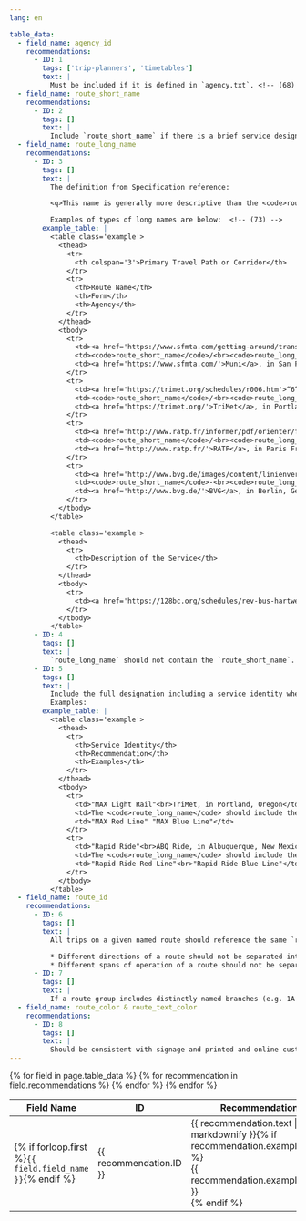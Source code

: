 ```yaml
---
lang: en

table_data:
  - field_name: agency_id
    recommendations:
      - ID: 1
        tags: ['trip-planners', 'timetables']
        text: |
          Must be included if it is defined in `agency.txt`. <!-- (68) -->
  - field_name: route_short_name
    recommendations:
      - ID: 2
        tags: []
        text: |
          Include `route_short_name` if there is a brief service designation. This should be the commonly-known passenger name of the service, no longer than 12 characters. <!-- (71) -->
  - field_name: route_long_name
    recommendations:
      - ID: 3
        tags: []
        text: |
          The definition from Specification reference:

          <q>This name is generally more descriptive than the <code>route_short_name</code> and will often include the route's destination or stop. At least one of <code>route_short_name</code> or <code>route_long_name</code> must be specified, or potentially both if appropriate. If the route does not have a long name, please specify a <code>route_short_name</code> and use an empty string as the value for this field.</q>

          Examples of types of long names are below:  <!-- (73) -->
        example_table: |
          <table class='example'>
            <thead>
              <tr>
                <th colspan='3'>Primary Travel Path or Corridor</th>
              </tr>
              <tr>
                <th>Route Name</th>
                <th>Form</th>
                <th>Agency</th>
              </tr>
            </thead>
            <tbody>
              <tr>
                <td><a href='https://www.sfmta.com/getting-around/transit/routes-stops/n-judah'>“N”/“Judah”</a></td>
                <td><code>route_short_name</code>/<br><code>route_long_name</code></td>
                <td><a href='https://www.sfmta.com/'>Muni</a>, in San Francisco</td>
              </tr>
              <tr>
                <td><a href='https://trimet.org/schedules/r006.htm'>“6“/“ML King Jr Blvd“</a></td>
                <td><code>route_short_name</code>/<br><code>route_long_name</code></td>
                <td><a href='https://trimet.org/'>TriMet</a>, in Portland, Or.</td>
              </tr>
              <tr>
                <td><a href='http://www.ratp.fr/informer/pdf/orienter/f_plan.php?nompdf=m6'>“6”/“Nation - Étoile”</a></td>
                <td><code>route_short_name</code>/<br><code>route_long_name</code></td>
                <td><a href='http://www.ratp.fr/'>RATP</a>, in Paris France.</td>
              </tr>
              <tr>
                <td><a href='http://www.bvg.de/images/content/linienverlaeufe/LinienverlaufU2.pdf'>“U2”-“Pankow – Ruhleben”</a></td>
                <td><code>route_short_name</code>-<br><code>route_long_name</code></td>
                <td><a href='http://www.bvg.de/'>BVG</a>, in Berlin, Germany</td>
              </tr>
            </tbody>
          </table>

          <table class='example'>
            <thead>
              <tr>
                <th>Description of the Service</th>
              </tr>
            </thead>
            <tbody>
              <tr>
                <td><a href='https://128bc.org/schedules/rev-bus-hartwell-area/'>“Hartwell Area Shuttle“</a></td>
              </tr>
            </tbody>
          </table>
      - ID: 4
        tags: []
        text: |
          `route_long_name` should not contain the `route_short_name`. <!-- (72) -->
      - ID: 5
        tags: []
        text: |
          Include the full designation including a service identity when populating `route_long_name`. <!-- (69) -->
          Examples:
        example_table: |
          <table class='example'>
            <thead>
              <tr>
                <th>Service Identity</th>
                <th>Recommendation</th>
                <th>Examples</th>
              </tr>
            </thead>
            <tbody>
              <tr>
                <td>"MAX Light Rail"<br>TriMet, in Portland, Oregon</td>
                <td>The <code>route_long_name</code> should include the brand (MAX) and the specific route designation</td>
                <td>"MAX Red Line" "MAX Blue Line"</td>
              </tr>
              <tr>
                <td>"Rapid Ride"<br>ABQ Ride, in Albuquerque, New Mexico</td>
                <td>The <code>route_long_name</code> should include the brand (Rapid Ride) and the specific route designation</td>
                <td>"Rapid Ride Red Line"<br>"Rapid Ride Blue Line"</td>
              </tr>
            </tbody>
          </table>
  - field_name: route_id
    recommendations:
      - ID: 6
        tags: []
        text: |
          All trips on a given named route should reference the same `route_id`. <!-- (74) -->

          * Different directions of a route should not be separated into different `route_id` values.
          * Different spans of operation of a route should not be separated into different `route_id` values. i.e. do not create different records in `routes.txt` for “Downtown AM” and “Downtown PM” services).
      - ID: 7
        tags: []
        text: |
          If a route group includes distinctly named branches (e.g. 1A and 1B), follow recommendations in the route [branches](/best-practices/#branches) case to determine `route_short_name` and `route_long_name`. <!-- (70) -->
  - field_name: route_color & route_text_color
    recommendations:
      - ID: 8
        tags: []
        text: |
          Should be consistent with signage and printed and online customer information (and thus not included if they do not exist in other places).  <!-- (76) -->
---
```


<div class="table-wrapper">
  <table class="recommendation">
    <thead>
      <tr>
        <th>Field Name</th>
        <th>ID</th>
        <th>Recommendation</th>
      </tr>
    </thead>
    <tbody>
    {% for field in page.table_data %}
      {% for recommendation in field.recommendations %}
      <tr id="{{ page.slug }}_{{ recommendation.ID }}" class="anchor-row{% if forloop.first %} field-row{% endif %}{% for tag in recommendation.tags %} {{ tag }}{% endfor %}">
        <td>{% if forloop.first %}<code>{{ field.field_name }}</code>{% endif %}</td>
        <td><div class="anchor-node"><p>{{ recommendation.ID }}</p><a class="anchor-link" href="#{{ page.slug }}_{{ recommendation.ID }}"><i class="fa fa-link" aria-hidden="true"></i></a></div></td>
        <td>{{ recommendation.text | markdownify }}{% if recommendation.example_table %}<div class="table-wrapper">{{ recommendation.example_table }}</div>{% endif %}</td>
      </tr>
      {% endfor %}
    {% endfor %}
    </tbody>
  </table>
</div>
